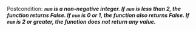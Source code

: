 Postcondition: ***`num` is a non-negative integer. If `num` is less than 2, the function returns False. If `num` is 0 or 1, the function also returns False. If `num` is 2 or greater, the function does not return any value.***